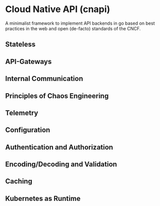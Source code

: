 # Cloud Native API (cnapi)

A minimalist framework to implement API backends in go based on best
practices in the web and open (de-facto) standards of the CNCF. 

## Stateless 

## API-Gateways

## Internal Communication

## Principles of Chaos Engineering 

## Telemetry 

## Configuration

## Authentication and Authorization

## Encoding/Decoding and Validation

## Caching

## Kubernetes as Runtime

